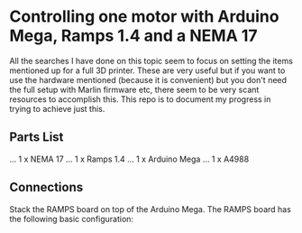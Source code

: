 # Controlling one motor with Arduino Mega, Ramps 1.4 and a NEMA 17

All the searches I have done on this topic seem to focus on setting the items mentioned up for a full 3D printer. These are very useful but if you want to use the hardware mentioned (because it is convenient) but you don't need the full setup with Marlin firmware etc, there seem to be very scant resources to accomplish this. This repo is to document my progress in trying to achieve just this.

## Parts List
... 1 x NEMA 17
... 1 x Ramps 1.4
... 1 x Arduino Mega
... 1 x A4988

## Connections
Stack the RAMPS board on top of the Arduino Mega. 
The RAMPS board has the following basic configuration:
